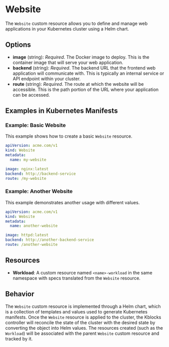 # Website
The `Website` custom resource allows you to define and manage web applications in your Kubernetes cluster using a Helm chart.

## Options
- **image** (string): *Required*. The Docker image to deploy. This is the container image that will serve your web application.
- **backend** (string): *Required*. The backend URL that the frontend web application will communicate with. This is typically an internal service or API endpoint within your cluster.
- **route** (string): *Required*. The route at which the website will be accessible. This is the path portion of the URL where your application can be accessed.

## Examples in Kubernetes Manifests
### Example: Basic Website
This example shows how to create a basic `Website` resource.
```yaml
apiVersion: acme.com/v1
kind: Website
metadata:
  name: my-website

image: nginx:latest
backend: http://backend-service
route: /my-website
```

### Example: Another Website
This example demonstrates another usage with different values.
```yaml
apiVersion: acme.com/v1
kind: Website
metadata:
  name: another-website

image: httpd:latest
backend: http://another-backend-service
route: /another-website
```

## Resources
- **Workload**: A custom resource named `<name>-workload` in the same namespace with specs translated from the `Website` resource.

## Behavior
The `Website` custom resource is implemented through a Helm chart, which is a collection of templates and values used to generate Kubernetes manifests. Once the `Website` resource is applied to the cluster, the Kblocks controller will reconcile the state of the cluster with the desired state by converting the object into Helm values. The resources created (such as the `Workload`) will be associated with the parent `Website` custom resource and tracked by it.